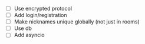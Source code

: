 - [ ] Use encrypted protocol
- [ ] Add login/registration
- [ ] Make nicknames unique globally (not just in rooms)
- [ ] Use db
- [ ] Add asyncio